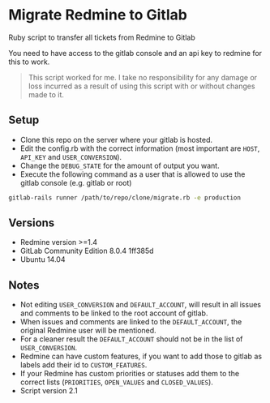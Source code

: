 # Migrate Redmine to Gitlab
Ruby script to transfer all tickets from Redmine to Gitlab

You need to have access to the gitlab console and an api key to redmine for this to work.

> This script worked for me. I take no responsibility for any damage or loss incurred as a result of using this script with or without changes made to it.

## Setup
* Clone this repo on the server where your gitlab is hosted.
* Edit the config.rb with the correct information (most important are `HOST`, `API_KEY` and `USER_CONVERSION`).
* Change the `DEBUG_STATE` for the amount of output you want.
* Execute the following command as a user that is allowed to use the gitlab console (e.g. gitlab or root)
```bash
gitlab-rails runner /path/to/repo/clone/migrate.rb -e production
```

## Versions
* Redmine version >=1.4
* GitLab Community Edition 8.0.4 1ff385d
* Ubuntu 14.04

## Notes
* Not editing `USER_CONVERSION` and `DEFAULT_ACCOUNT`, will result in all issues and comments to be linked to the root account of gitlab.
* When issues and comments are linked to the `DEFAULT_ACCOUNT`, the original Redmine user will be mentioned.
* For a cleaner result the `DEFAULT_ACCOUNT` should not be in the list of `USER_CONVERSION`.
* Redmine can have custom features, if you want to add those to gitlab as labels add their id to `CUSTOM_FEATURES`.
* If your Redmine has custom priorities or statuses add them to the correct lists (`PRIORITIES`, `OPEN_VALUES` and `CLOSED_VALUES`).
* Script version 2.1
